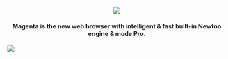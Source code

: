 <p align="center">
<img src="http://newtoo.ru/user-content/magenta-banner.png?u=4"/>
</p>
<h4 align="center"> Magenta is the new web browser with intelligent & fast built-in Newtoo engine & mode Pro.  </h4>
  
![](http://newtoo.ru/user-content/magenta.png?u=5)  
